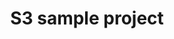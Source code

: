---
title: S3 sample project
draft: false
summary: Jarrett is a code enthusiast from the Central Michigan area.
type: projects
---